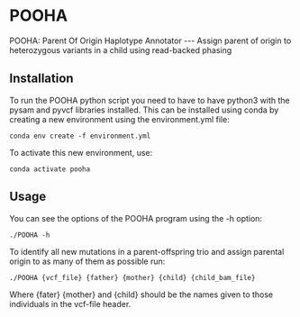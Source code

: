 # POOHA
POOHA: Parent Of Origin Haplotype Annotator ---
Assign parent of origin to heterozygous variants in a child using read-backed phasing


## Installation
To run the POOHA python script you need to have to have python3 with the pysam and pyvcf libraries installed. This can be installed using conda by creating a new environment using the environment.yml file:
```
conda env create -f environment.yml
```
To activate this new environment, use:
```
conda activate pooha
```

## Usage
You can see the options of the POOHA program using the -h option:
```
./POOHA -h
```
To identify all new mutations in a parent-offspring trio and assign parental origin to as many of them as possible run:
```
./POOHA {vcf_file} {father} {mother} {child} {child_bam_file}
```
Where {fater} {mother} and {child} should be the names given to those individuals in the vcf-file header.

